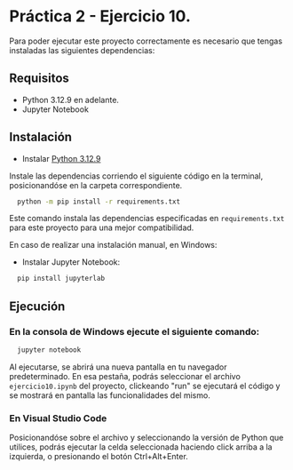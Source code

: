 # Práctica 2 - Ejercicio 10.

Para poder ejecutar este proyecto correctamente es necesario que tengas instaladas las siguientes dependencias:

## Requisitos

- Python 3.12.9 en adelante.
- Jupyter Notebook

## Instalación
- Instalar [Python 3.12.9](https://www.python.org/downloads/release/python-3129/)

Instale las dependencias corriendo el siguiente código en la terminal, posicionandóse en la carpeta correspondiente.
```bash
  python -m pip install -r requirements.txt
```
Este comando instala las dependencias especificadas en `requirements.txt` para este proyecto para una mejor compatibilidad.

En caso de realizar una instalación manual, en Windows:
- Instalar Jupyter Notebook:
```bash
  pip install jupyterlab
```
## Ejecución

### En la consola de Windows ejecute el siguiente comando:
```bash
  jupyter notebook
```
Al ejecutarse, se abrirá una nueva pantalla en tu navegador predeterminado. En esa pestaña, podrás seleccionar el archivo `ejercicio10.ipynb` del proyecto, clickeando "run" se ejecutará el código y se mostrará en pantalla las funcionalidades del mismo.

### En Visual Studio Code 

Posicionandóse sobre el archivo y seleccionando la versión de Python que utilices, podrás ejecutar la celda seleccionada haciendo click arriba a la izquierda, o presionando el botón Ctrl+Alt+Enter.